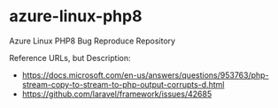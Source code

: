 # azure-linux-php8
Azure Linux PHP8 Bug Reproduce Repository

Reference URLs, but Description:

- https://docs.microsoft.com/en-us/answers/questions/953763/php-stream-copy-to-stream-to-php-output-corrupts-d.html
- https://github.com/laravel/framework/issues/42685
